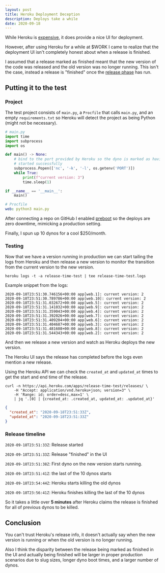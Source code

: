 ```yaml
---
layout: post
title: Heroku Deployment Deception
description: Deploys take a while
date: 2020-09-18
---
```


While Heroku is
[expensive](https://christopher.xyz/2019/01/23/heroku-dyno-sizes.html), it
does provide a nice UI for deployment.

However, after using Heroku for a while at \$WORK I came to realize
that the deployment UI isn't completely honest about when a release is finished.

I assumed that a release marked as finished meant that the new version of the
code was released and the old version was no longer running. This isn't the
case, instead a release is "finished" once the [release
phase](https://devcenter.heroku.com/articles/release-phase) has run.

## Putting it to the test

### Project

The test project consists of `main.py`, a `Procfile` that calls `main.py`,
and an empty `requirements.txt` so Heroku will detect the project as
being Python (might not be necessary).

```python
# main.py
import time
import subprocess
import os

def main() -> None:
    # bind to the port provided by Heroku so the dyno is marked as having
    # started successfully
    subprocess.Popen(['nc', '-k', '-l', os.getenv('PORT')])
    while True:
        print(f"current version: 3")
        time.sleep(1)

if __name__ == '__main__':
    main()
```

```yaml
# Procfile
web: python3 main.py
```

After connecting a repo on GitHub I enabled
[preboot](https://devcenter.heroku.com/articles/preboot) so
the deploys are zero downtime, mimicking a production setting.

Finally, I spun up 10 dynos for a cool \$250/month.

### Testing

Now that we have a version running in production we can start tailing the
logs from Heroku and then release a new version to monitor the transition
from the current version to the new version.

```shell
heroku logs -t -a release-time-test | tee release-time-test.logs
```

Example snippet from the logs:

```
2020-09-18T23:51:30.746156+00:00 app[web.1]: current version: 2
2020-09-18T23:51:30.789786+00:00 app[web.10]: current version: 2
2020-09-18T23:51:31.032672+00:00 app[web.5]: current version: 2
2020-09-18T23:51:31.141032+00:00 app[web.9]: current version: 2
2020-09-18T23:51:31.359043+00:00 app[web.4]: current version: 2
2020-09-18T23:51:31.392026+00:00 app[web.7]: current version: 2
2020-09-18T23:51:31.409204+00:00 app[web.6]: current version: 2
2020-09-18T23:51:31.404687+00:00 app[web.3]: current version: 2
2020-09-18T23:51:31.481608+00:00 app[web.8]: current version: 2
2020-09-18T23:51:31.544343+00:00 app[web.2]: current version: 2
```

And then we release a new version and watch as Heroku deploys the new version.

The Heroku UI says the release has completed before the logs even mention a new release.

Using the Heroku API we can check the `created_at` and `updated_at` times to
get the start and end time of the release.

```shell
curl -n https://api.heroku.com/apps/release-time-test/releases/ \
    -H "Accept: application/vnd.heroku+json; version=3" \
    -H 'Range: id; order=desc,max=1' \
    | jq '.[0] | {created_at: .created_at, updated_at: .updated_at}'
```

```json
{
  "created_at": "2020-09-18T23:51:33Z",
  "updated_at": "2020-09-18T23:51:33Z"
}
```

### Release timeline

`2020-09-18T23:51:33Z`: Release started

`2020-09-18T23:51:33Z`: Release "finished" in the UI

`2020-09-18T23:51:38Z`: First dyno on the new version starts running.

`2020-09-18T23:51:41Z`: the last of the 10 dynos starts

`2020-09-18T23:54:44Z`: Heroku starts killing the old dynos

`2020-09-18T23:56:41Z`: Heroku finishes killing the last of the 10 dynos

So it takes a little over **5 minutes** after Heroku claims the release is
finished for all of previous dynos to be killed.

## Conclusion

You can't trust Heroku's release info, it doesn't actually say when the new
version is running or when the old version is no longer running.

Also I think the disparity between the release being marked as finished in
the UI and actually being finished will be larger in proper production
scenarios due to slug sizes, longer dyno boot times, and a larger number of
dynos.
